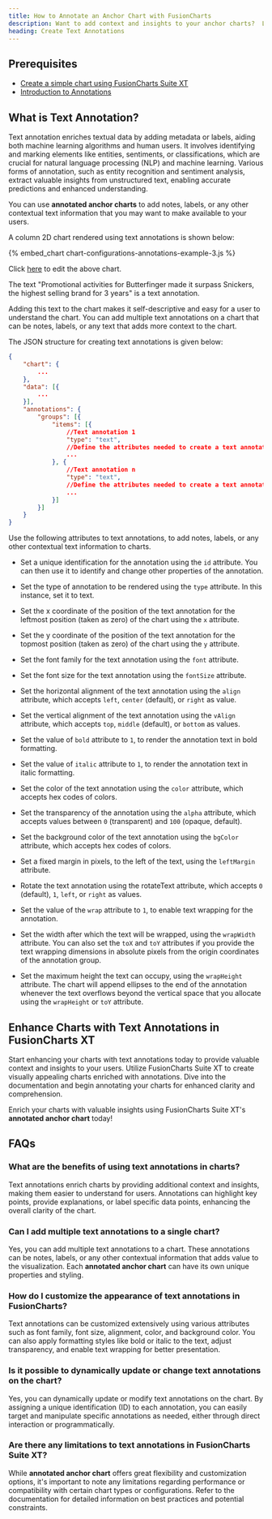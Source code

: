 ```yaml
---
title: How to Annotate an Anchor Chart with FusionCharts
description: Want to add context and insights to your anchor charts?  Learn how to easily annotate them with FusionCharts. Explore customization options and FAQs.
heading: Create Text Annotations
---
```


## Prerequisites

* [Create a simple chart using FusionCharts Suite XT](/getting-started/plain-javascript/your-first-chart-using-plain-javascript)
* [Introduction to Annotations](/chart-guide/chart-configurations/annotations/introduction-to-annotations)

## What is Text Annotation?

Text annotation enriches textual data by adding metadata or labels, aiding both machine learning algorithms and human users. It involves identifying and marking elements like entities, sentiments, or classifications, which are crucial for natural language processing (NLP) and machine learning. Various forms of annotation, such as entity recognition and sentiment analysis, extract valuable insights from unstructured text, enabling accurate predictions and enhanced understanding.

You can use **annotated anchor charts** to add notes, labels, or any other contextual text information that you may want to make available to your users.

A column 2D chart rendered using text annotations is shown below:

{% embed_chart chart-configurations-annotations-example-3.js %}

Click [here](http://jsfiddle.net/fusioncharts/9xj50enk/) to edit the above chart.

The text "Promotional activities for Butterfinger made it surpass Snickers, the highest selling brand for 3 years" is a text annotation.

Adding this text to the chart makes it self-descriptive and easy for a user to understand the chart. You can add multiple text annotations on a chart that can be notes, labels, or any text that adds more context to the chart.

The JSON structure for creating text annotations is given below:

```json
{
    "chart": {
        ...
    },
    "data": [{
        ...
    }],
    "annotations": {
        "groups": [{
            "items": [{
                //Text annotation 1
                "type": "text",
                //Define the attributes needed to create a text annotation
                ...
            }, {
                //Text annotation n
                "type": "text",
                //Define the attributes needed to create a text annotation
                ...
            }]
        }]
    }
}
```

Use the following attributes to text annotations, to add notes, labels, or any other contextual text information to charts.

* Set a unique identification for the annotation using the `id` attribute. You can then use it to identify and change other properties of the annotation.

* Set the type of annotation to be rendered using the `type` attribute. In this instance, set it to text.

* Set the x coordinate of the position of the text annotation for the leftmost position (taken as zero) of the chart using the `x` attribute.

* Set the y coordinate of the position of the text annotation for the topmost position (taken as zero) of the chart using the `y` attribute.

* Set the font family for the text annotation using the `font` attribute.

* Set the font size for the text annotation using the `fontSize` attribute.

* Set the horizontal alignment of the text annotation using the `align` attribute, which accepts `left`, `center` (default), or `right` as value.

* Set the vertical alignment of the text annotation using the `vAlign` attribute, which accepts `top`, `middle` (default), or `bottom` as values.

* Set the value of `bold` attribute to `1`, to render the annotation text in bold formatting.

* Set the value of `italic` attribute to `1`, to render the annotation text in italic formatting.

* Set the color of the text annotation using the `color` attribute, which accepts hex codes of colors.

* Set the transparency of the annotation using the `alpha` attribute, which accepts values between `0` (transparent) and `100` (opaque, default).

* Set the background color of the text annotation using the `bgColor` attribute, which accepts hex codes of colors.

* Set a fixed margin in pixels, to the left of the text, using the `leftMargin` attribute.

* Rotate the text annotation using the rotateText attribute, which accepts `0` (default), `1`, `left`, or `right` as values.

* Set the value of the `wrap` attribute to `1`, to enable text wrapping for the annotation.

* Set the width after which the text will be wrapped, using the `wrapWidth` attribute. You can also set the `toX` and `toY` attributes if you provide the text wrapping dimensions in absolute pixels from the origin coordinates of the annotation group.

* Set the maximum height the text can occupy, using the `wrapHeight` attribute. The chart will append ellipses to the end of the annotation whenever the text overflows beyond the vertical space that you allocate using the `wrapHeight` or `toY` attribute.

## Enhance Charts with Text Annotations in FusionCharts XT
Start enhancing your charts with text annotations today to provide valuable context and insights to your users. Utilize FusionCharts Suite XT to create visually appealing charts enriched with annotations. Dive into the documentation and begin annotating your charts for enhanced clarity and comprehension.

Enrich your charts with valuable insights using FusionCharts Suite XT's **annotated anchor chart** today!

## FAQs
### What are the benefits of using text annotations in charts?
Text annotations enrich charts by providing additional context and insights, making them easier to understand for users. Annotations can highlight key points, provide explanations, or label specific data points, enhancing the overall clarity of the chart.

### Can I add multiple text annotations to a single chart?
Yes, you can add multiple text annotations to a chart. These annotations can be notes, labels, or any other contextual information that adds value to the visualization. Each **annotated anchor chart** can have its own unique properties and styling.

### How do I customize the appearance of text annotations in FusionCharts?
Text annotations can be customized extensively using various attributes such as font family, font size, alignment, color, and background color. You can also apply formatting styles like bold or italic to the text, adjust transparency, and enable text wrapping for better presentation.

### Is it possible to dynamically update or change text annotations on the chart?
Yes, you can dynamically update or modify text annotations on the chart. By assigning a unique identification (ID) to each annotation, you can easily target and manipulate specific annotations as needed, either through direct interaction or programmatically.

### Are there any limitations to text annotations in FusionCharts Suite XT?
While **annotated anchor chart** offers great flexibility and customization options, it's important to note any limitations regarding performance or compatibility with certain chart types or configurations. Refer to the documentation for detailed information on best practices and potential constraints.
